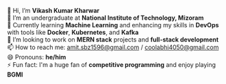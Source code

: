 👋 Hi, I’m **Vikash Kumar Kharwar**  
👀 I’m an undergraduate at **National Institute of Technology, Mizoram**  
🌱 Currently learning **Machine Learning** and enhancing my skills in **DevOps** with tools like **Docker**, **Kubernetes**, and **Kafka**  
💞️ I’m looking to work on **MERN stack** projects and **full-stack development**  
📫 How to reach me: [amit.sbz1596@gmail.com](mailto:amit.sbz1596@gmail.com) / [coolabhi4050@gmail.com](mailto:coolabhi4050@gmail.com)  
😄 Pronouns: **he/him**  
⚡ Fun fact: I'm a huge fan of **competitive programming** and enjoy playing **BGMI**  

